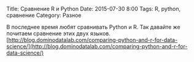 Title: Сравнение R и Python
Date: 2015-07-30 8:00
Tags: R, python, сравнение
Category: Разное

В последнее время любят сравнивать Python и R. Так давайте же почитаем сравнение этих двух языков. 
[http://blog.dominodatalab.com/comparing-python-and-r-for-data-science/](http://blog.dominodatalab.com/comparing-python-and-r-for-data-science/)